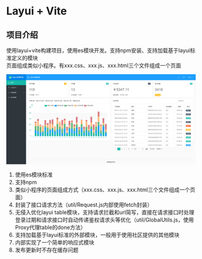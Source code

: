 # Layui + Vite

## 项目介绍

使用layui+vite构建项目，使用es模块开发。支持npm安装、支持加载基于layui标准定义的模块
<br>
页面组成类似小程序。有xxx.css、xxx.js、xxx.html三个文件组成一个页面

![img.png](book/img.png)


1. 使用es模块标准
2. 支持npm
3. 类似小程序的页面组成方式（xxx.css、xxx.js、xxx.html三个文件组成一个页面）
4. 封装了接口请求方法（util/Request.js内部使用fetch封装）
5. 无侵入优化layui table模块，支持请求拦截和url简写，直接在请求接口时处理登录过期和请求接口时自动传递鉴权请求头等优化（util/GlobalUtils.js，使用Proxy代理table的done方法）
6. 支持加载基于layui标准的外部模块，一般用于使用社区提供的其他模块
7. 内部实现了一个简单的响应式模块
8. 发布更新时不存在缓存问题
